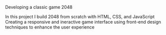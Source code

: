 Developing a classic game 2048

In this project I build 2048 from scratch with HTML, CSS, and JavaScript
Creating a responsive and ineractive game interface using front-end design techniques to enhance the user experience
